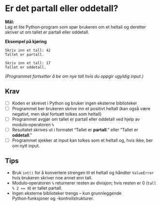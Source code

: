 # Er det partall eller oddetall?

**Mål:**  
Lag et lite Python‑program som spør brukeren om et heltall og deretter skriver ut om tallet er partall eller oddetall.

**Eksempel på kjøring**

``` terminal
Skriv inn et tall: 42
Tallet er partall.
```

``` terminal
Skriv inn et tall: 17
Tallet er oddetall.
```

*(Programmet fortsetter å be om nye tall hvis du oppgir ugyldig input.)*

## Krav

- [ ] Koden er skrevet i Python og bruker ingen eksterne biblioteker  
- [ ] Programmet ber brukeren skrive inn et positivt heltall (kan også være negativt, men skal fortsatt tolkes som heltall)  
- [ ] Programmet avgjør om tallet er partall eller oddetall ved hjelp av modulo‑operatoren `%`  
- [ ] Resultatet skrives ut i formatet “Tallet er **partall**.” eller “Tallet er **oddetall**.”  
- [ ] Programmet sjekker at input kan tolkes som et heltall og, hvis ikke, ber om nytt input.  

## Tips

- Bruk `int()` for å konvertere strengen til et heltall og håndter `ValueError` hvis brukeren skriver noe annet enn tall.  
- Modulo‑operatoren `%` returnerer resten av divisjon; hvis resten er 0 (`tall % 2 == 0`) er tallet partall.  
- Ingen eksterne biblioteker trengs – kun grunnleggende Python‑funksjoner og -kontrollstrukturer.  
